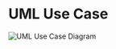 # UML Use Case

![UML Use Case Diagram](http://www.plantuml.com/plantuml/proxy?git=true&src=https://raw.githubusercontent.com/schlumpfen/umlcheatsheet/master/1_Usecase/usecase1.puml)

